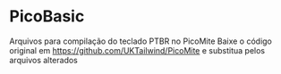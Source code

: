 # PicoBasic

Arquivos para compilação do teclado PTBR no PicoMite
Baixe o código original em https://github.com/UKTailwind/PicoMite
e substitua pelos arquivos alterados
